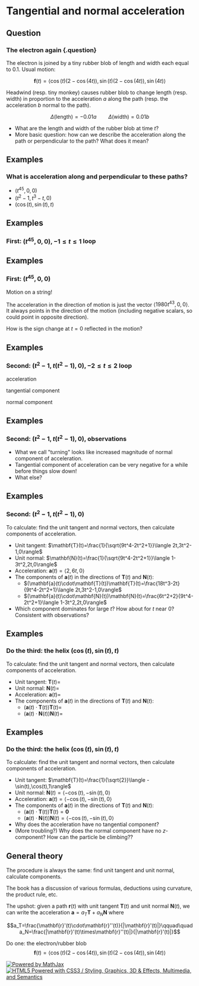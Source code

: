Tangential and normal acceleration
==================================

Question
--------

### The electron again {.question}

The electron is joined by a tiny rubber blob of length and width each
equal to $0.1$. Usual motion:

$$\mathbf{f}(t)=\langle
\cos(t)(2-\cos(4t)),\sin(t)(2-\cos(4t)),\sin(4t)\rangle$$

Headwind (resp. tiny monkey) causes rubber blob to change length (resp.
width) in proportion to the acceleration $a$ along the path (resp. the
acceleration $b$ normal to the path).

$$\Delta(\textrm{length})=-0.01a\qquad
\Delta(\textrm{width})=0.01b$$

-   What are the length and width of the rubber blob at time $t$?
-   More basic question: how can we describe the acceleration along the
    path or perpendicular to the path? What does it mean?

Examples
--------

### What is acceleration along and perpendicular to these paths?

-   $(t^{45},0,0)$
-   $(t^2-1,t^3-t,0)$
-   $(\cos(t),\sin(t),t)$

Examples
--------

### First: $(t^{45},0,0), -1\leq t\leq 1$ loop

Examples
--------

### First: $(t^{45},0,0)$

Motion on a string!

The acceleration in the direction of motion is just the vector
$\langle 1980 t^{43},0,0\rangle$. It always points in the direction
of the motion (including negative scalars, so could point in opposite
direction).

How is the sign change at $t=0$ reflected in the motion?

Examples
--------

### Second: $(t^2-1,t(t^2-1),0), -2\leq t\leq 2$ loop

acceleration

tangential component

normal component

Examples
--------

### Second: $(t^2-1,t(t^2-1),0)$, observations

-   What we call "turning" looks like increased magnitude of normal
    component of acceleration.
-   Tangential component of acceleration can be very negative for a
    while before things slow down!
-   What else?

Examples
--------

### Second: $(t^2-1,t(t^2-1),0)$

To calculate: find the unit tangent and normal vectors, then calculate
components of acceleration.

-   Unit tangent: $\mathbf{T}(t)=\frac{1}{\sqrt{9t^4-2t^2+1}}\langle 2t,3t^2-1,0\rangle$
-   Unit normal: $\mathbf{N}(t)=\frac{1}{\sqrt{9t^4-2t^2+1}}\langle 1-3t^2,2t,0\rangle$
-   Acceleration: $\mathbf{a}(t)=\langle 2,6t,0\rangle$
-   The components of $\mathbf{a}(t)$ in the directions of $\mathbf{T}(t)$ and $\mathbf{N}(t)$:
    -   $(\mathbf{a}(t)\cdot\mathbf{T}(t))\mathbf{T}(t)=\frac{18t^3-2t}{9t^4-2t^2+1}\langle
        2t,3t^2-1,0\rangle$
    -   $(\mathbf{a}(t)\cdot\mathbf{N}(t))\mathbf{N}(t)=\frac{6t^2+2}{9t^4-2t^2+1}\langle
        1-3t^2,2t,0\rangle$
-   Which component dominates for large $t$? How about for $t$ near
    $0$? Consistent with observations?

Examples
--------

### Do the third: the helix $(\cos(t),\sin(t),t)$

To calculate: find the unit tangent and normal vectors, then calculate
components of acceleration.

-   Unit tangent: $\mathbf{T}(t)=$
-   Unit normal: $\mathbf{N}(t)=$
-   Acceleration: $\mathbf{a}(t)=$
-   The components of $\mathbf{a}(t)$ in the directions of $\mathbf{T}(t)$ and $\mathbf{N}(t)$:
    -   $(\mathbf{a}(t)\cdot\mathbf{T}(t))\mathbf{T}(t)=$
    -   $(\mathbf{a}(t)\cdot\mathbf{N}(t))\mathbf{N}(t)=$

Examples
--------

### Do the third: the helix $(\cos(t),\sin(t),t)$

To calculate: find the unit tangent and normal vectors, then calculate
components of acceleration.

-   Unit tangent: $\mathbf{T}(t)=\frac{1}{\sqrt{2}}\langle
    -\sin(t),\cos(t),1\rangle$
-   Unit normal: $\mathbf{N}(t)=\langle
    -\cos(t),-\sin(t),0\rangle$
-   Acceleration: $\mathbf{a}(t)=\langle
    -\cos(t),-\sin(t),0\rangle$
-   The components of $\mathbf{a}(t)$ in the directions of $\mathbf{T}(t)$ and $\mathbf{N}(t)$:
    -   $(\mathbf{a}(t)\cdot\mathbf{T}(t))\mathbf{T}(t)=\mathbf{0}$
    -   $(\mathbf{a}(t)\cdot\mathbf{N}(t))\mathbf{N}(t)=\langle
        -\cos(t),-\sin(t),0\rangle$
-   Why does the acceleration have no tangential component?
-   (More troubling?) Why does the normal component have no
    $z$-component? How can the particle be climbing??

General theory
--------------

The procedure is always the same: find unit tangent and unit normal,
calculate components.

The book has a discussion of various formulas, deductions using
curvature, the product rule, etc.

The upshot: given a path $\mathbf{r}(t)$ with unit tangent $\mathbf{T}(t)$ and unit normal $\mathbf{N}(t)$, we can write the acceleration
$\mathbf{a}=a_T\mathbf{T}+a_N\mathbf{N}$ where

$$a_T=\frac{\mathbf{r}'(t)\cdot\mathbf{r}''(t)}{|\mathbf{r}'(t)|}\qquad\quad a_N=\frac{|\mathbf{r}'(t)\times\mathbf{r}''(t)|}{|\mathbf{r}'(t)|}$$

Do one: the electron/rubber blob $$\mathbf{f}(t)=\langle
\cos(t)(2-\cos(4t)),\sin(t)(2-\cos(4t)),\sin(4t)\rangle$$

[![Powered by
MathJax](http://www.mathjax.org/badge.gif "Powered by MathJax")](http://www.mathjax.org/)
[![HTML5 Powered with CSS3 / Styling, Graphics, 3D & Effects,
Multimedia, and
Semantics](http://www.w3.org/html/logo/badge/html5-badge-h-css3-graphics-multimedia-semantics.png "HTML5 Powered with CSS3 / Styling, Graphics, 3D & Effects, Multimedia, and Semantics")](http://www.w3.org/html/logo/)

